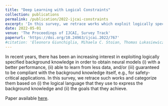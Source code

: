 ```yaml
---
title: "Deep Learning with Logical Constraints"
collection: publications
permalink: /publication/2022-ijcai-constraints
excerpt: 'In this survey, we retrace works which exploit logically specified background knowledge in order to obtain neural models (i) with a better performance, (ii) able to learn from less data, and/or (iii) guaranteed to be compliant with the background knowledge itself, e.g., for safety-critical applications.'
date: 2022-05-01
venue: 'The Proceedings of IJCAI, Survey Track'
paperurl: 'https://doi.org/10.24963/ijcai.2022/767'
#citation: 'Eleonora Giunchiglia, Mihaela C. Stoian, Thomas Lukasiewicz. Deep Learning with Logical Constraints. In Proceedings of International Joint Conference on Artificial Intelligence (IJCAI), 2022.'
---
```


In recent years, there has been an increasing interest in exploiting logically specified background knowledge in order to obtain neural models (i) with a better performance, (ii) able to learn from less data, and/or (iii) guaranteed to be compliant with the background knowledge itself, e.g., for safety-critical applications. In this survey, we retrace such works and categorize them based on (i) the logical language that they use to express the background knowledge and (ii) the goals that they achieve. 

Paper available [here](https://arxiv.org/abs/2205.00523).


